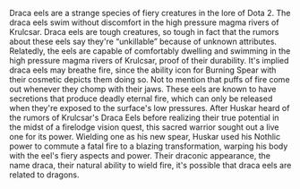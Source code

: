 Draca eels are a strange species of fiery creatures in the lore of Dota 2.
The draca eels swim without discomfort in the high pressure magma rivers of Krulcsar.
Draca eels are tough creatures, so tough in fact that the rumors about these eels say they're “unkillable” because of unknown attributes. Relatedly, the eels are capable of comfortably dwelling and swimming in the high pressure magma rivers of Krulcsar, proof of their durability.
It's implied draca eels may breathe fire, since the ability icon for  Burning Spear with their cosmetic depicts them doing so. Not to mention that puffs of fire come out whenever they chomp with their jaws. These eels are known to have secretions that produce deadly eternal fire, which can only be released when they're exposed to the surface's low pressures.
After  Huskar heard of the rumors of Krulcsar's Draca Eels before realizing their true potential in the midst of a firelodge vision quest, this sacred warrior sought out a live one for its power. Wielding one as his new spear, Huskar used his Nothlic power to commute a fatal fire to a blazing transformation, warping his body with the eel's fiery aspects and power.
Their draconic appearance, the name draca, their natural ability to wield fire, it's possible that draca eels are related to dragons.
